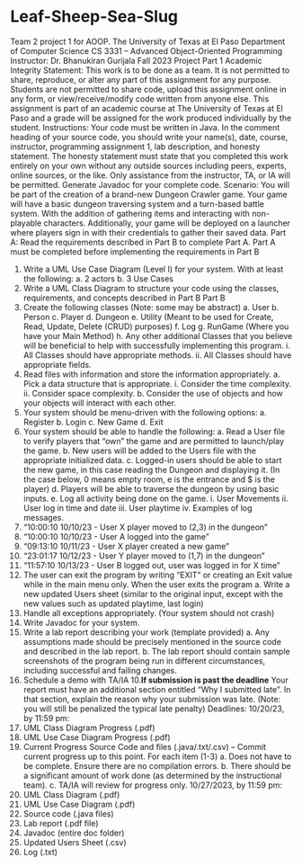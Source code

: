 # Leaf-Sheep-Sea-Slug
Team 2 project 1 for AOOP. 
The University of Texas at El Paso
Department of Computer Science
CS 3331 – Advanced Object-Oriented Programming
Instructor: Dr. Bhanukiran Gurijala
Fall 2023
Project Part 1
Academic Integrity Statement:
This work is to be done as a team. It is not permitted to share, reproduce, or alter
any part of this assignment for any purpose. Students are not permitted to share
code, upload this assignment online in any form, or view/receive/modify code
written from anyone else. This assignment is part of an academic course at The
University of Texas at El Paso and a grade will be assigned for the work produced
individually by the student.
Instructions:
Your code must be written in Java. In the comment heading of your source code,
you should write your name(s), date, course, instructor, programming assignment
1, lab description, and honesty statement. The honesty statement must state that
you completed this work entirely on your own without any outside sources
including peers, experts, online sources, or the like. Only assistance from the
instructor, TA, or IA will be permitted. Generate Javadoc for your complete code.
Scenario:
You will be part of the creation of a brand-new Dungeon Crawler game. Your
game will have a basic dungeon traversing system and a turn-based battle system.
With the addition of gathering items and interacting with non-playable characters.
Additionally, your game will be deployed on a launcher where players sign in with
their credentials to gather their saved data.
Part A:
Read the requirements described in Part B to complete Part A. Part A must be
completed before implementing the requirements in Part B
1. Write a UML Use Case Diagram (Level I) for your system. With at least the
following:
a. 2 actors
b. 3 Use Cases
2. Write a UML Class Diagram to structure your code using the classes,
requirements, and concepts described in Part B
Part B
1. Create the following classes (Note: some may be abstract)
a. User
b. Person
c. Player
d. Dungeon
e. Utility (Meant to be used for Create, Read, Update, Delete (CRUD)
purposes)
f. Log
g. RunGame (Where you have your Main Method)
h. Any other additional Classes that you believe will be beneficial to
help with successfully implementing this program.
i. All Classes should have appropriate methods.
ii. All Classes should have appropriate fields.
2. Read files with information and store the information appropriately.
a. Pick a data structure that is appropriate.
i. Consider the time complexity.
ii. Consider space complexity.
b. Consider the use of objects and how your objects will interact with
each other.
3. Your system should be menu-driven with the following options:
a. Register
b. Login
c. New Game
d. Exit
4. Your system should be able to handle the following:
a. Read a User file to verify players that “own” the game and are
permitted to launch/play the game.
b. New users will be added to the Users file with the appropriate
initialized data.
c. Logged-in users should be able to start the new game, in this case
reading the Dungeon and displaying it. (In the case below, 0 means
empty room, e is the entrance and $ is the player)
d. Players will be able to traverse the dungeon by using basic inputs.
e. Log all activity being done on the game.
i. User Movements
ii. User log in time and date
iii. User playtime
iv. Examples of log messages.
1. “10:00:10 10/10/23 - User X player moved to (2,3) in the
dungeon”
2. “10:00:10 10/10/23 - User A logged into the game”
3. “09:13:10 10/11/23 - User X player created a new game”
4. “23:01:17 10/12/23 - User Y player moved to (1,7) in the
dungeon”
5. “11:57:10 10/13/23 - User B logged out, user was logged in for X
time”
5. The user can exit the program by writing “EXIT” or creating an Exit value
while in the main menu only. When the user exits the program
a. Write a new updated Users sheet (similar to the original input, except
with the new values such as updated playtime, last login)
6. Handle all exceptions appropriately. (Your system should not crash)
7. Write Javadoc for your system.
8. Write a lab report describing your work (template provided)
a. Any assumptions made should be precisely mentioned in the source
code and described in the lab report.
b. The lab report should contain sample screenshots of the program
being run in different circumstances, including successful and failing
changes.
9. Schedule a demo with TA/IA
10.**If submission is past the deadline** Your report must have an additional
section entitled “Why I submitted late”. In that section, explain the reason 
why your submission was late. (Note: you will still be penalized the typical
late penalty)
Deadlines:
10/20/23, by 11:59 pm:
1. UML Class Diagram Progress (.pdf)
2. UML Use Case Diagram Progress (.pdf)
3. Current Progress Source Code and files (.java/.txt/.csv) – Commit current
progress up to this point.
For each item (1-3)
a. Does not have to be complete. Ensure there are no compilation errors.
b. There should be a significant amount of work done (as determined by the
instructional team).
c. TA/IA will review for progress only.
10/27/2023, by 11:59 pm:
1. UML Class Diagram (.pdf)
2. UML Use Case Diagram (.pdf)
3. Source code (.java files)
4. Lab report (.pdf file)
5. Javadoc (entire doc folder)
6. Updated Users Sheet (.csv)
7. Log (.txt)
